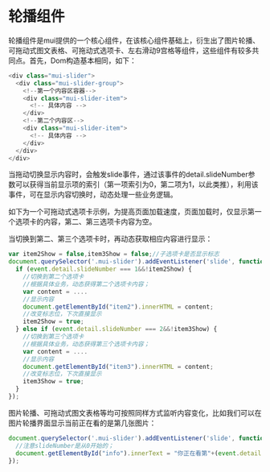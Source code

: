 # 轮播组件

轮播组件是mui提供的一个核心组件，在该核心组件基础上，衍生出了图片轮播、可拖动式图文表格、可拖动式选项卡、左右滑动9宫格等组件，这些组件有较多共同点。首先，Dom构造基本相同，如下：

```js
<div class="mui-slider">
  <div class="mui-slider-group">
    <!--第一个内容区容器-->
    <div class="mui-slider-item">
      <!-- 具体内容 -->
    </div>
    <!--第二个内容区-->
    <div class="mui-slider-item">
      <!-- 具体内容 -->
    </div>
  </div>
</div>
```

当拖动切换显示内容时，会触发slide事件，通过该事件的detail.slideNumber参数可以获得当前显示项的索引（第一项索引为0，第二项为1，以此类推），利用该事件，可在显示内容切换时，动态处理一些业务逻辑。

如下为一个可拖动式选项卡示例，为提高页面加载速度，页面加载时，仅显示第一个选项卡的内容，第二、第三选项卡内容为空。

当切换到第二、第三个选项卡时，再动态获取相应内容进行显示：

```js
var item2Show = false,item3Show = false;//子选项卡是否显示标志
document.querySelector('.mui-slider').addEventListener('slide', function(event) {
  if (event.detail.slideNumber === 1&&!item2Show) {
    //切换到第二个选项卡
    //根据具体业务，动态获得第二个选项卡内容；
    var content = ....
    //显示内容
    document.getElementById("item2").innerHTML = content;
    //改变标志位，下次直接显示
    item2Show = true;
  } else if (event.detail.slideNumber === 2&&!item3Show) {
    //切换到第三个选项卡
    //根据具体业务，动态获得第三个选项卡内容；
    var content = ....
    //显示内容
    document.getElementById("item3").innerHTML = content;
    //改变标志位，下次直接显示
    item3Show = true;
  }
});
```

图片轮播、可拖动式图文表格等均可按照同样方式监听内容变化，比如我们可以在图片轮播界面显示当前正在看的是第几张图片：

```js
document.querySelector('.mui-slider').addEventListener('slide', function(event) {
  //注意slideNumber是从0开始的；
  document.getElementById("info").innerText = "你正在看第"+(event.detail.slideNumber+1)+"张图片";
});
```

